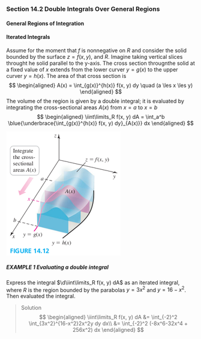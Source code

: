 ### Section 14.2 Double Integrals Over General Regions

#### General Regions of Integration

#### Iterated Integrals
Assume for the moment that $f$ is nonnegative on $R$ and consider the solid bounded by the surface $z=f(x, y)$, and $R$. Imagine taking vertical slices throught he solid parallel to the y-axis. The cross section througnthe solid at a fixed value of $x$ extends from the lower curver $y=g(x)$ to the upper curver $y=h(x)$. The area of that cross section is
$$
\begin{aligned}
A(x) = \int_{g(x)}^{h(x)} f(x, y) dy \quad (a \les x \les y)
\end{aligned}
$$
The volume of the region is given by a double integral; it is evaluated by integrating the cross-sectional areas $A(x)$ from $x=a$ to $x=b$
$$
\begin{aligned}
\iint\limits_R f(x, y) dA = \int_a^b \blue{\underbrace{\int_{g(x)}^{h(x)} f(x, y) dy}_{A(x)}} dx
\end{aligned}
$$

![Graph](../assets/1412.png)

##### EXAMPLE 1 Evaluating a double integral
Express the integral $\d\iint\limits_R f(x, y) dA$ as an iterated integral, where $R$ is the region bounded by the parabolas $y=3x^2$ and $y=16-x^2$. Then evaluated the integral.
>Solution
$$
\begin{aligned}
\iint\limits_R f(x, y) dA &= \int_{-2}^2 \int_{3x^2}^{16-x^2}2x^2y dy dx\\
&= \int_{-2}^2 (-8x^6-32x^4 + 256x^2) dx
\end{aligned}
$$
